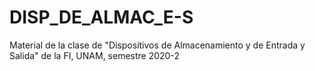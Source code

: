 # DISP_DE_ALMAC_E-S
Material de la clase de "Dispositivos de Almacenamiento y de Entrada y Salida" de la FI, UNAM, semestre 2020-2
